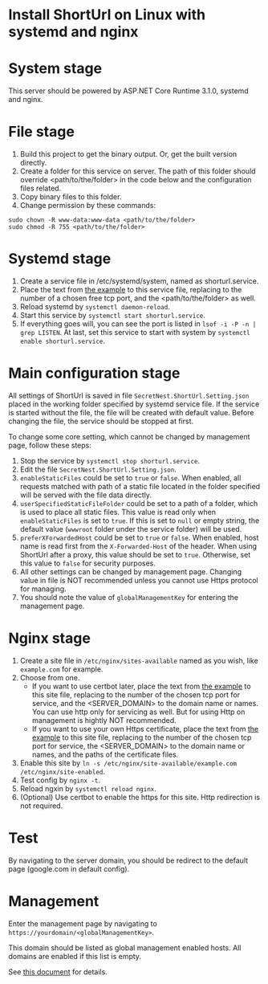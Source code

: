 # Install ShortUrl on Linux with systemd and nginx

# System stage
This server should be powered by ASP.NET Core Runtime 3.1.0, systemd and nginx.

# File stage
1. Build this project to get the binary output. Or, get the built version directly.
2. Create a folder for this service on server. The path of this folder should override <path/to/the/folder> in the code below and the configuration files related.
3. Copy binary files to this folder.
4. Change permission by these commands:
```
sudo chown -R www-data:www-data <path/to/the/folder>
sudo chmod -R 755 <path/to/the/folder>
```

# Systemd stage
1. Create a service file in /etc/systemd/system, named as shorturl.service.
2. Place the text from [the example](shorturl.service) to this service file, replacing <port> to the number of a chosen free tcp port, and the <path/to/the/folder> as well.
3. Reload systemd by ```systemctl daemon-reload```.
4. Start this service by ```systemctl start shorturl.service```.
5. If everything goes will, you can see the port is listed in ```lsof -i -P -n | grep LISTEN```. At last, set this service to start with system by ```systemctl enable shorturl.service```.

# Main configuration stage
All settings of ShortUrl is saved in file ```SecretNest.ShortUrl.Setting.json``` placed in the working folder specified by systemd service file. If the service is started without the file, the file will be created with default value. Before changing the file, the service should be stopped at first.

To change some core setting, which cannot be changed by management page, follow these steps:

1. Stop the service by ```systemctl stop shorturl.service```.
2. Edit the file ```SecretNest.ShortUrl.Setting.json```.
3. ```enableStaticFiles``` could be set to ```true``` or ```false```. When enabled, all requests matched with path of a static file located in the folder specified will be served with the file data directly.
4. ```userSpecifiedStaticFileFolder``` could be set to a path of a folder, which is used to place all static files. This value is read only when ```enableStaticFiles``` is set to ```true```. If this is set to ```null``` or empty string, the default value (```wwwroot``` folder under the service folder) will be used.
5. ```preferXForwardedHost``` could be set to ```true``` or ```false```. When enabled, host name is read first from the ```X-Forwarded-Host``` of the header. When using ShortUrl after a proxy, this value should be set to ```true```. Otherwise, set this value to ```false``` for security purposes.
6. All other settings can be changed by management page. Changing value in file is NOT recommended unless you cannot use Https protocol for managing.
7. You should note the value of ```globalManagementKey``` for entering the management page.

# Nginx stage
1. Create a site file in ```/etc/nginx/sites-available``` named as you wish, like ```example.com``` for example.
2. Choose from one.
   - If you want to use certbot later, place the text from [the example](nginx.http) to this site file, replacing <port> to the number of the chosen tcp port for service, and the <SERVER_DOMAIN> to the domain name or names. You can use http only for servicing as well. But for using Http on management is hightly NOT recommended.
   - If you want to use your own Https certificate, place the text from [the example](nginx.https) to this site file, replacing <port> to the number of the chosen tcp port for service, the <SERVER_DOMAIN> to the domain name or names, and the paths of the certificate files.
3. Enable this site by ```ln -s /etc/nginx/site-available/example.com /etc/nginx/site-enabled```.
4. Test config by ```nginx -t```.
5. Reload ngxin by ```systemctl reload nginx```.
6. (Optional) Use certbot to enable the https for this site. Http redirection is not required.

# Test
By navigating to the server domain, you should be redirect to the default page (google.com in default config).

# Management
Enter the management page by navigating to ```https://yourdomain/<globalManagementKey>```.

This domain should be listed as global management enabled hosts. All domains are enabled if this list is empty.

See [this document](../../management) for details.
